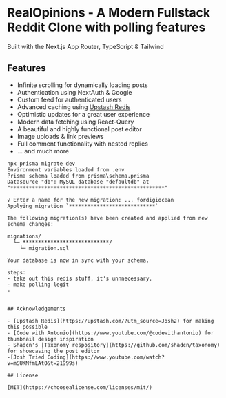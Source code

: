 
# RealOpinions - A Modern Fullstack Reddit Clone with polling features

Built with the Next.js App Router, TypeScript & Tailwind


## Features

 - Infinite scrolling for dynamically loading posts
 - Authentication using NextAuth & Google
 - Custom feed for authenticated users
 - Advanced caching using [Upstash Redis](https://upstash.com)
 - Optimistic updates for a great user experience
 - Modern data fetching using React-Query
 - A beautiful and highly functional post editor
 - Image uploads & link previews
 - Full comment functionality with nested replies
 - ... and much more

```
npx prisma migrate dev
Environment variables loaded from .env
Prisma schema loaded from prisma\schema.prisma
Datasource "db": MySQL database "defaultdb" at "**************************************************"

√ Enter a name for the new migration: ... fordigiocean
Applying migration `****************************`

The following migration(s) have been created and applied from new schema changes:

migrations/
  └─ ****************************/
    └─ migration.sql

Your database is now in sync with your schema.

steps:
- take out this redis stuff, it's unnnecessary.
- make polling legit
- 


## Acknowledgements

- [Upstash Redis](https://upstash.com/?utm_source=Josh2) for making this possible
- [Code with Antonio](https://www.youtube.com/@codewithantonio) for thumbnail design inspiration
- Shadcn's [Taxonomy respository](https://github.com/shadcn/taxonomy) for showcasing the post editor
-[Josh Tried Coding](https://www.youtube.com/watch?v=mSUKMfmLAt0&t=21999s)

## License

[MIT](https://choosealicense.com/licenses/mit/)
